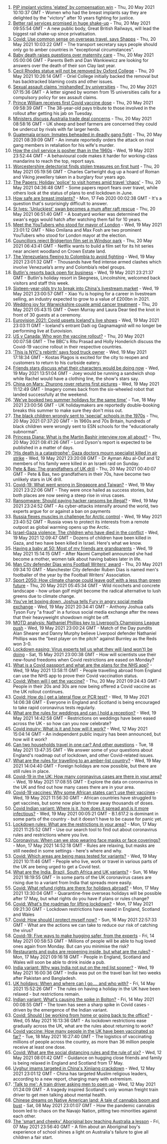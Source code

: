 1. [PIP implant victims 'elated' by compensation win](https://www.bbc.co.uk/news/health-57179180) - Thu, 20 May 2021 10:10:37 GMT - Women who had the breast implants say they are delighted by the "victory" after 10 years fighting for justice.
2. [Better rail services promised in huge shake-up](https://www.bbc.co.uk/news/business-57176858) - Thu, 20 May 2021 09:55:54 GMT - A new public body, Great British Railways, will lead the biggest rail shake-up since privatisation.
3. [Covid: Use common sense on overseas travel, says Shapps](https://www.bbc.co.uk/news/uk-57183259) - Thu, 20 May 2021 10:03:22 GMT - The transport secretary says people should only go to amber countries in "exceptional circumstances".
4. [Baby death raises questions over maternity care](https://www.bbc.co.uk/news/health-57147451) - Thu, 20 May 2021 05:00:06 GMT - Parents Beth and Dan Wankiewicz are looking for answers over the death of their son Clay last year.
5. [Cecil Rhodes statue will not be removed by Oxford College](https://www.bbc.co.uk/news/uk-england-oxfordshire-57175057) - Thu, 20 May 2021 10:26:14 GMT - Oriel College initially backed the removal but has backtracked blaming costs and other issues.
6. [Sexual assault claims 'mishandled' by universities](https://www.bbc.co.uk/news/uk-wales-57174251) - Thu, 20 May 2021 07:15:36 GMT - A letter signed by women from 15 universities calls for a compulsory policy for sex assault claims.
7. [Prince William receives first Covid vaccine dose](https://www.bbc.co.uk/news/uk-57185584) - Thu, 20 May 2021 09:58:39 GMT - The 38-year-old pays tribute to those involved in the rollout after getting his jab on Tuesday.
8. [Ministers discuss Australia trade deal concerns](https://www.bbc.co.uk/news/uk-politics-57183329) - Thu, 20 May 2021 08:58:16 GMT - UK sheep and beef farmers are concerned they could be undercut by rivals with far larger herds.
9. [Guatemala prison: Inmates beheaded in deadly gang fight](https://www.bbc.co.uk/news/world-latin-america-57181767) - Thu, 20 May 2021 08:39:09 GMT - An inmate reportedly orders the attack on rival gang members in retaliation for his wife's murder.
10. [How the civil service is posher than in the 1960s](https://www.bbc.co.uk/news/uk-57172634) - Wed, 19 May 2021 23:52:44 GMT - A behavioural code makes it harder for working-class mandarins to reach the top, report says.
11. [Worcestershire detectorist finds stolen treasures on first hunt](https://www.bbc.co.uk/news/uk-england-57170608) - Thu, 20 May 2021 05:19:56 GMT - Charles Cartwright dug up a hoard of Roman and Viking jewellery taken in a burglary four years ago.
12. [The Papers: Holiday 'police' to visit homes amid travel 'chaos'](https://www.bbc.co.uk/news/blogs-the-papers-57180384) - Thu, 20 May 2021 04:36:48 GMT - Some papers report fears over travel, while others look at the status of plans to end lockdown in June.
13. [How safe are breast implants?](https://www.bbc.co.uk/news/health-51137859) - Mon, 17 Feb 2020 00:02:38 GMT - It's a question that's surprisingly difficult to answer.
14. [St Ives: 'Unluckiest' swan becomes a mum after raft rescue](https://www.bbc.co.uk/news/uk-england-cambridgeshire-57156761) - Thu, 20 May 2021 06:51:40 GMT - A boatyard worker was determined the swan's eggs would hatch after watching them fail for 10 years.
15. [Meet the YouTubers who stood for mayor of London](https://www.bbc.co.uk/news/uk-england-london-57177138) - Wed, 19 May 2021 23:01:12 GMT - Niko Omilana and Max Fosh are two prominent YouTubers who stood for London mayor at the election.
16. [Councillors reject Bridgerton film set in Windsor park](https://www.bbc.co.uk/news/uk-england-berkshire-57162376) - Thu, 20 May 2021 06:43:41 GMT - Netflix wants to build a film set for its hit series near ancient woodland on Crown Estate land.
17. [The Venezuelans fleeing to Colombia to avoid fighting](https://www.bbc.co.uk/news/world-latin-america-57178193) - Wed, 19 May 2021 23:01:32 GMT - Thousands have fled intense armed clashes which involve Venezuela’s army and Colombia’s rebel groups.
18. [Butlin's resorts back open for business](https://www.bbc.co.uk/news/uk-57165170) - Wed, 19 May 2021 23:21:37 GMT - Butlin's holiday resort in Skegness, Lincolnshire, welcomed back visitors and staff this week.
19. [Sixteen-year-olds try to break into China's livestream market](https://www.bbc.co.uk/news/world-asia-china-57170843) - Wed, 19 May 2021 23:00:57 GMT - Xiao Yu is hoping for a career in livestream selling, an industry expected to grow to a value of £200bn in 2021.
20. [Wedding joy for Warwickshire couple amid cancer treatment](https://www.bbc.co.uk/news/uk-england-coventry-warwickshire-57170307) - Thu, 20 May 2021 05:43:15 GMT - Owen Murray and Laura Dear tied the knot in front of 30 guests at a ceremony.
21. [Eurovision 2021: Covid upsets Iceland's live shows](https://www.bbc.co.uk/news/newsbeat-57178182) - Wed, 19 May 2021 23:03:11 GMT - Iceland's entrant Daði og Gagnamagnið will no longer be performing live at Eurovision.
22. [US v Canada: Who won the vaccine rollout?](https://www.bbc.co.uk/news/world-us-canada-57176501) - Thu, 20 May 2021 00:07:58 GMT - The BBC's Ritu Prasad and Holly Honderich discuss the Covid-19 vaccine rollout in their respective countries.
23. ['This is NYC's rebirth' says food truck owner](https://www.bbc.co.uk/news/world-us-canada-57176620) - Wed, 19 May 2021 17:18:34 GMT - Kostas Plagos is excited for the city to reopen and customers to return to his curbside eatery.
24. [Friends stars discuss what their characters would be doing now](https://www.bbc.co.uk/news/entertainment-arts-57174331) - Wed, 19 May 2021 13:51:04 GMT - Joey would be running a sandwich shop while Rachel would have a clothing line, the show's stars say.
25. [China on Mars: Zhurong rover returns first pictures](https://www.bbc.co.uk/news/science-environment-57172346) - Wed, 19 May 2021 11:12:49 GMT - Imagery comes back from the six-wheeled robot that landed successfully at the weekend.
26. ['We've booked two summer holidays for the same time'](https://www.bbc.co.uk/news/business-57155307) - Tue, 18 May 2021 23:00:56 GMT - UK holidaymakers are reportedly double-booking breaks this summer to make sure they don't miss out.
27. [The black children wrongly sent to 'special' schools in the 1970s](https://www.bbc.co.uk/news/uk-57099654) - Thu, 20 May 2021 07:37:20 GMT - In 1960s and 70s Britain, hundreds of black children were wrongly sent to ESN schools for the "educationally subnormal".
28. [Princess Diana: What is the Martin Bashir interview row all about?](https://www.bbc.co.uk/news/explainers-57163815) - Thu, 20 May 2021 08:41:26 GMT - Lord Dyson's report is expected to be published in a matter of days.
29. ['His death is a catastrophe': Gaza doctors mourn specialist killed in air strike](https://www.bbc.co.uk/news/world-middle-east-57148580) - Wed, 19 May 2021 23:20:08 GMT - Dr Ayman Abu al-Ouf and 12 members of his family were killed in an Israeli raid on Sunday.
30. [Pete & Bas: The grandfathers of UK drill](https://www.bbc.co.uk/news/entertainment-arts-57148204) - Thu, 20 May 2021 00:40:07 GMT - Pete & Bas, two grandfathers in their 70s, have become two unlikely stars in UK drill.
31. [Covid-19: What went wrong in Singapore and Taiwan?](https://www.bbc.co.uk/news/world-asia-57153195) - Wed, 19 May 2021 23:22:06 GMT - They were once hailed as success stories, but both places are now seeing a steep rise in virus cases.
32. [Ransomware: Should paying hacker ransoms be illegal?](https://www.bbc.co.uk/news/technology-57173096) - Wed, 19 May 2021 23:24:52 GMT - As cyber-attacks intensify around the world, two experts argue for or against a ban on payments
33. [Russia flexes muscles in challenge for Arctic control](https://www.bbc.co.uk/news/world-europe-57156839) - Wed, 19 May 2021 23:40:52 GMT - Russia vows to protect its interests from a remote outpost as global warming opens up the Arctic.
34. [Israel-Gaza violence: The children who have died in the conflict](https://www.bbc.co.uk/news/world-middle-east-57142627) - Wed, 19 May 2021 12:09:47 GMT - Dozens of children have been killed in Gaza, and two have been killed in Israel. Here's what we know.
35. [Having a baby at 50: Most of my friends are grandparents](https://www.bbc.co.uk/news/57174993) - Wed, 19 May 2021 15:14:15 GMT - After Naomi Campbell announced she had become a mother, women talk about having babies later in life.
36. [Man City defender Dias wins Football Writers' award](https://www.bbc.co.uk/sport/football/57183550) - Thu, 20 May 2021 09:34:10 GMT - Manchester City defender Ruben Dias is named men's footballer of the year by the Football Writers' Association.
37. [Sport 2050: How climate change could leave golf with a less than green future](https://www.bbc.co.uk/sport/56972370) - Thu, 20 May 2021 05:45:34 GMT - Wild ricochets and concrete landscape - how urban golf might become the radical alternative to lush greens due to climate change.
38. [You've let boxing down, Joshua tells Fury in angry social media exchange](https://www.bbc.co.uk/sport/boxing/57180205) - Wed, 19 May 2021 20:34:41 GMT - Anthony Joshua calls Tyson Fury "a fraud" in a furious social media exchange after the news that their heavyweight showdown might be off.
39. [MOTD analysis: Nathaniel Phillips key to Liverpool’s Champions League push](https://www.bbc.co.uk/sport/av/football/57180845) - Wed, 19 May 2021 23:00:24 GMT - Match of the Day pundits Alan Shearer and Danny Murphy believe Liverpool defender Nathaniel Phillips was the "best player on the pitch" against Burnley as the Reds won 3-0.
40. [Lockdown easing: Virus experts tell us what they will (and won't) be doing](https://www.bbc.co.uk/news/uk-57069293) - Sat, 15 May 2021 23:00:38 GMT - How will scientists use their new-found freedoms when Covid restrictions are eased on Monday?
41. [What is a Covid passport and what are the plans for the NHS app?](https://www.bbc.co.uk/news/explainers-55718553) - Wed, 19 May 2021 13:58:11 GMT - People travelling abroad from England can use the NHS app to prove their Covid vaccination status.
42. [Covid: When will I get the vaccine?](https://www.bbc.co.uk/news/health-55045639) - Thu, 20 May 2021 09:24:43 GMT - People in their 20s and 30s are now being offered a Covid vaccine as the UK rollout continues.
43. [Covid: How do I get a lateral flow or PCR test?](https://www.bbc.co.uk/news/health-51943612) - Wed, 19 May 2021 14:06:38 GMT - Everyone in England and Scotland is being encouraged to take rapid coronavirus tests regularly.
44. [What are the rules for weddings and can I hold a reception?](https://www.bbc.co.uk/news/explainers-52811509) - Wed, 19 May 2021 14:42:58 GMT - Restrictions on weddings have been eased across the UK - so how can you now celebrate?
45. [Covid inquiry: What is it and how will it work?](https://www.bbc.co.uk/news/explainers-57085964) - Wed, 12 May 2021 15:04:14 GMT - An independent public inquiry has been announced, but how will it work?
46. [Can two households travel in one car? And other questions](https://www.bbc.co.uk/news/world-asia-china-51176409) - Tue, 18 May 2021 13:47:35 GMT - We answer some of your questions about England's roadmap out of lockdown, and other Covid-related issues.
47. [What are the rules for travelling to an amber-list country?](https://www.bbc.co.uk/news/explainers-52544307) - Wed, 19 May 2021 14:04:40 GMT - Foreign holidays are now possible, but there are still rules in place.
48. [Covid-19 in the UK: How many coronavirus cases are there in your area?](https://www.bbc.co.uk/news/uk-51768274) - Wed, 19 May 2021 17:08:55 GMT - Explore the data on coronavirus in the UK and find out how many cases there are in your area.
49. [Covid-19 vaccines: Why some African states can't use their vaccines](https://www.bbc.co.uk/news/56940657) - Wed, 19 May 2021 11:56:30 GMT - African countries have struggled to get vaccines, but some now plan to throw away thousands of doses.
50. [Covid Indian variant: Where is it, how does it spread and is it more infectious?](https://www.bbc.co.uk/news/health-57157496) - Wed, 19 May 2021 00:05:21 GMT - B.1.617.2 is dominant in some parts of the country - but it doesn't have to be cause for panic yet.
51. [Lockdown rules: What are the restrictions in your area?](https://www.bbc.co.uk/news/uk-54373904) - Mon, 17 May 2021 11:25:52 GMT - Use our search tool to find out about coronavirus rules and restrictions where you live.
52. [Coronavirus: When can we stop wearing face masks or face coverings?](https://www.bbc.co.uk/news/health-51205344) - Mon, 17 May 2021 14:52:18 GMT - Rules are relaxing, but masks are still needed in some settings - here's where and why.
53. [Covid: Which areas are being mass tested for variants?](https://www.bbc.co.uk/news/explainers-54872039) - Wed, 19 May 2021 10:11:46 GMT - People who live, work or travel in various parts of the UK are being urged to get a Covid test.
54. [What are the India, Brazil, South Africa and UK variants?](https://www.bbc.co.uk/news/health-55659820) - Sun, 16 May 2021 18:19:55 GMT - In some parts of the UK coronavirus cases are rising due to a variant from India that spreads more easily.
55. [Covid: What refund rights are there for holidays abroad?](https://www.bbc.co.uk/news/business-51615412) - Mon, 17 May 2021 13:30:04 GMT - Quarantine-free overseas holidays will be possible after 17 May, but what rights do you have if plans or rules change?
56. [Covid: What's the roadmap for lifting lockdown?](https://www.bbc.co.uk/news/explainers-52530518) - Mon, 17 May 2021 09:21:30 GMT - Lockdown restrictions have eased in England, Scotland and Wales
57. [Covid: How should I protect myself now?](https://www.bbc.co.uk/news/health-57087517) - Sun, 16 May 2021 22:57:33 GMT - What are the actions we can take to reduce our risk of catching the virus?
58. [Covid-19: Five ways to make hugging safer, from the experts](https://www.bbc.co.uk/news/uk-57083571) - Fri, 14 May 2021 00:58:53 GMT - Millions of people will be able to hug loved ones again from Monday. But can you minimise the risk?
59. [Restaurants and pubs are reopening inside, but what are the rules?](https://www.bbc.co.uk/news/business-52977388) - Mon, 17 May 2021 09:16:18 GMT - People in England, Scotland and Wales will soon be able to drink inside a pub.
60. [India variant: Why was India not put on the red list sooner?](https://www.bbc.co.uk/news/56801288) - Wed, 19 May 2021 16:00:36 GMT - India was put on the travel ban list two weeks after Pakistan and Bangladesh.
61. [UK holidays: When and where can I go.... and who with?](https://www.bbc.co.uk/news/explainers-52646738) - Fri, 14 May 2021 15:52:26 GMT - The rules on having a holiday in the UK have been relaxed - but restrictions remain.
62. [Indian variant: What's causing the spike in Bolton?](https://www.bbc.co.uk/news/health-57094274) - Fri, 14 May 2021 00:08:55 GMT - The town has seen a sharp spike in Covid cases - driven by the emergence of the Indian variant.
63. [Covid: Should I be working from home or going back to the office?](https://www.bbc.co.uk/news/business-52567567) - Wed, 05 May 2021 16:13:36 GMT - As lockdown restrictions ease gradually across the UK, what are the rules about returning to work?
64. [Covid vaccine: How many people in the UK have been vaccinated so far?](https://www.bbc.co.uk/news/health-55274833) - Tue, 18 May 2021 16:27:40 GMT - The logistics of vaccinating millions of people across the country, as more than 36 million people receive at least one dose.
65. [Covid: What are the social distancing rules and the rule of six?](https://www.bbc.co.uk/news/uk-51506729) - Wed, 12 May 2021 08:01:42 GMT - Guidance on hugging close friends and family is being relaxed in England and Scotland from 17 May.
66. [Uyghur imams targeted in China's Xinjiang crackdown](https://www.bbc.co.uk/news/world-asia-china-56986057) - Wed, 12 May 2021 23:01:12 GMT - China has targeted Muslim religious leaders, according to a new report, charging many with extremism.
67. ['Talk to me': A train driver asking men to open up](https://www.bbc.co.uk/news/stories-57060971) - Wed, 12 May 2021 01:24:09 GMT - A tragedy inspired Scotland's only woman freight train driver to get men talking about mental health.
68. [Chinese dreams on Native American land: A tale of cannabis boom and bust](https://www.bbc.co.uk/news/world-us-canada-56835897) - Sat, 08 May 2021 23:01:07 GMT - How the pandemic cannabis boom led to chaos on the Navajo Nation, pitting two minorities against each other.
69. [The 'smart and cheeky' Aboriginal boy teaching Australia a lesson](https://www.bbc.co.uk/news/stories-56544429) - Fri, 07 May 2021 23:56:40 GMT - A film about an Aboriginal boy's experience of school shines a light on Australia's failure to give all children a fair start.
